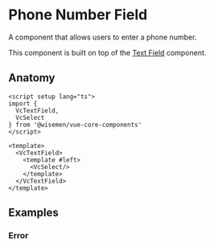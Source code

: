 # Phone Number Field

A component that allows users to enter a phone number.

This component is built on top of the [Text Field](/packages/components-next/components/text-field/text-field.html) component.

<ComponentPreview name="phone-number-field/examples/main" />

## Anatomy

```vue
<script setup lang="ts">
import {
  VcTextField,
  VcSelect
} from '@wisemen/vue-core-components'
</script>

<template>
  <VcTextField>
    <template #left>
      <VcSelect/>
    </template>
  </VcTextField>
</template>
```

<!-- @include: ./phone-number-field-meta.md -->

## Examples

### Error

<ComponentPreview name="phone-number-field/examples/error" />
